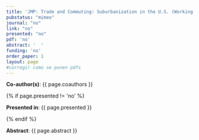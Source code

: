 ```yaml
---
title: 'JMP: Trade and Commuting: Suburbanization in the U.S. (Working paper coming soon)'
pubstatus: "mimeo"
journal: "no"
link: "no"
presented: "no"
pdf: 'no' 
abstract: '  '
funding: 'no'
order_paper: 1
layout: page
#corregir como se ponen pdfs
---
```


<p><b>Co-author(s)</b>: {{ page.coauthors }} </p>

{% if page.presented != 'no' %}
<p><b>Presented in</b>: {{ page.presented }} </p>
{% endif %}

<div class ="text"><p><b>Abstract</b>: {{ page.abstract }} </p></div>
